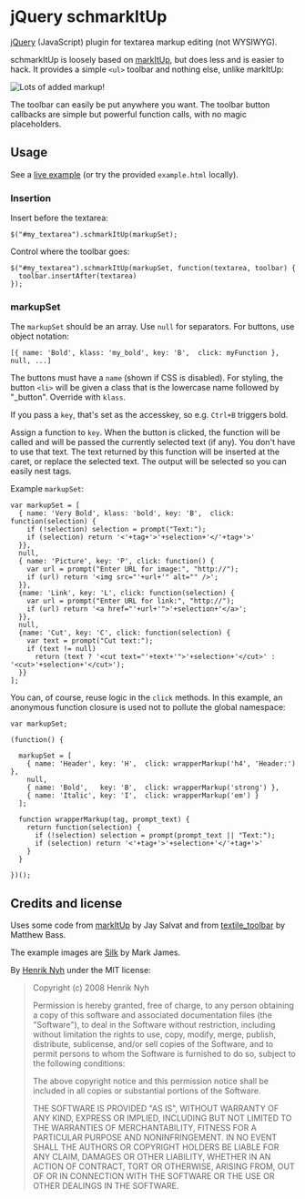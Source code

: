 # jQuery schmarkItUp

[jQuery](http://jquery.com/) (JavaScript) plugin for textarea markup editing (not WYSIWYG).

schmarkItUp is loosely based on [markItUp](http://markitup.jaysalvat.com/), but does less and is easier to hack. It provides a simple `<ul>` toolbar and nothing else, unlike markItUp:

![Lots of added markup](http://markitup.jaysalvat.com/_images/cssmap-after.png)!

The toolbar can easily be put anywhere you want. The toolbar button callbacks are simple but powerful function calls, with no magic placeholders.


## Usage

See a [live example](http://henrik.nyh.se/examples/schmarkItUp/) (or try the provided `example.html` locally).


### Insertion

Insert before the textarea:

    $("#my_textarea").schmarkItUp(markupSet);

Control where the toolbar goes:

    $("#my_textarea").schmarkItUp(markupSet, function(textarea, toolbar) {
      toolbar.insertAfter(textarea)
    });
    

### markupSet

The `markupSet` should be an array. Use `null` for separators. For buttons, use object notation:

    [{ name: 'Bold', klass: 'my_bold', key: 'B',  click: myFunction }, null, ...]

The buttons must have a `name` (shown if CSS is disabled). For styling, the button `<li>` will be
given a class that is the lowercase name followed by "_button". Override with `klass`.

If you pass a `key`, that's set as the accesskey, so e.g. `Ctrl+B` triggers bold.

Assign a function to `key`. When the button is clicked, the function will be called and will be
passed the currently selected text (if any). You don't have to use that text. The text returned
by this function will be inserted at the caret, or replace the selected text. The output will
be selected so you can easily nest tags.
    
Example `markupSet`:

    var markupSet = [
      { name: 'Very Bold', klass: 'bold', key: 'B',  click: function(selection) {
        if (!selection) selection = prompt("Text:");
        if (selection) return '<'+tag+'>'+selection+'</'+tag+'>'
      }},
      null,
      { name: 'Picture', key: 'P', click: function() {
        var url = prompt("Enter URL for image:", "http://");
        if (url) return '<img src="'+url+'" alt="" />';
      }},
      {name: 'Link', key: 'L', click: function(selection) {
        var url = prompt("Enter URL for link:", "http://");
        if (url) return '<a href="'+url+'">'+selection+'</a>';
      }},
      null,
      {name: 'Cut', key: 'C', click: function(selection) {
        var text = prompt("Cut text:");
        if (text != null)
          return (text ? '<cut text="'+text+'">'+selection+'</cut>' : '<cut>'+selection+'</cut>');
      }}
    ];

You can, of course, reuse logic in the `click` methods. In this example, an anonymous function closure is used not to pollute the global namespace:

    var markupSet;
    
    (function() {
      
      markupSet = [
        { name: 'Header', key: 'H',  click: wrapperMarkup('h4', 'Header:') },
        null,
        { name: 'Bold',   key: 'B',  click: wrapperMarkup('strong') },
        { name: 'Italic', key: 'I',  click: wrapperMarkup('em') }
      ];
    
      function wrapperMarkup(tag, prompt_text) {
        return function(selection) {
          if (!selection) selection = prompt(prompt_text || "Text:");
          if (selection) return '<'+tag+'>'+selection+'</'+tag+'>'
        }
      }
      
    })();


## Credits and license

Uses some code from [markItUp](http://markitup.jaysalvat.com/) by Jay Salvat and from [textile_toolbar](http://github.com/pelargir/textile_toolbar/) by Matthew Bass.

The example images are [Silk](http://www.famfamfam.com/lab/icons/silk/) by Mark James.

By [Henrik Nyh](http://henrik.nyh.se/) under the MIT license:

>  Copyright (c) 2008 Henrik Nyh
>
>  Permission is hereby granted, free of charge, to any person obtaining a copy
>  of this software and associated documentation files (the "Software"), to deal
>  in the Software without restriction, including without limitation the rights
>  to use, copy, modify, merge, publish, distribute, sublicense, and/or sell
>  copies of the Software, and to permit persons to whom the Software is
>  furnished to do so, subject to the following conditions:
>
>  The above copyright notice and this permission notice shall be included in
>  all copies or substantial portions of the Software.
>
>  THE SOFTWARE IS PROVIDED "AS IS", WITHOUT WARRANTY OF ANY KIND, EXPRESS OR
>  IMPLIED, INCLUDING BUT NOT LIMITED TO THE WARRANTIES OF MERCHANTABILITY,
>  FITNESS FOR A PARTICULAR PURPOSE AND NONINFRINGEMENT. IN NO EVENT SHALL THE
>  AUTHORS OR COPYRIGHT HOLDERS BE LIABLE FOR ANY CLAIM, DAMAGES OR OTHER
>  LIABILITY, WHETHER IN AN ACTION OF CONTRACT, TORT OR OTHERWISE, ARISING FROM,
>  OUT OF OR IN CONNECTION WITH THE SOFTWARE OR THE USE OR OTHER DEALINGS IN
>  THE SOFTWARE.
